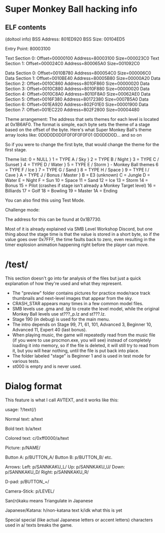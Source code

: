 # Super Monkey Ball hacking info

## ELF contents

(doltool info)
BSS Address:      801ED920
BSS Size:         00104ED5

Entry Point:      80003100

Text Section  0:  Offset=00000100  Address=80003100  Size=000023C0
Text Section  1:  Offset=000024C0  Address=800065A0  Size=001092C0

Data Section  0:  Offset=0010B780  Address=800054C0  Size=000006C0
Data Section  1:  Offset=0010BE40  Address=80005B80  Size=00000A20
Data Section  2:  Offset=0010C860  Address=8010F860  Size=00000020
Data Section  3:  Offset=0010C880  Address=8010F880  Size=00000020
Data Section  4:  Offset=0010C8A0  Address=8010F8A0  Size=00062AE0
Data Section  5:  Offset=0016F380  Address=80172380  Size=0007B5A0
Data Section  6:  Offset=001EA920  Address=802F01E0  Size=00001900
Data Section  7:  Offset=001EC220  Address=802F2800  Size=00004480

Theme arrangement:
The address that sets themes for each level is located at 0x1B6AF0.
The format is simple, each byte sets the theme of a stage based
on the offset of the byte. Here's what Super Monkey Ball's theme
array looks like:
0D0D0D0D0F0F0F0F0F01
0D0D0D0D... and so on

So if you were to change the first byte,
that would change the theme for the first stage.

Theme list:
0 = NULL                    }
1 = TYPE A / Sky             }
2 = TYPE B / Night           }
3 = TYPE C / Sunset          }
4 = TYPE D / Water           }
5 = TYPE E / Storm           } - Monkey Ball themes
6 = TYPE F / Ice             }
7 = TYPE G / Sand            }
8 = TYPE H / Space           }
9 = TYPE I / Cave            }
A = TYPE J / Bonus / Master  }
B = E3 (unknown)
C = Jungle
D = Water
E = Night
F = Sun
10 = Space
11 = Sand
12 = Ice
13 = Storm
14 = Bonus
15 = Pilot (crashes if stage isn't already a Monkey Target level)
16 = Billiards
17 = Golf
18 = Bowling
19 = Master
1A = Ending

You can also find this using Test Mode.

Challenge mode:

The address for this can be found at 0x1B7730.

Most of it is already explained via SMB Level Workshop Discord,
but one thing about the stage time is that the value is stored in
a short byte, so if the value goes over 0x7FFF, the time faults
back to zero, even resulting in the timer explosion animation
happening right before the player can move.

# /test/

This section doesn't go into far analysis
of the files but just a quick explanation of how
they're used and what they represent.

- The "preview" folder contains pictures for practice mode/race
track thumbnails and next-level images that appear from the sky.
- CRASH_STAR appears many times in a few common model files.
- SMB levels use .gma and .tpl to create the level model, while
the original Monkey Ball levels use st???_p.lz and st???.lz.
- Stage 190 (in debug) is used for the main menu.
- The intro depends on Stage 99, 71, 61, 101, Advanced 3, Beginner 10,
Advanced 11, Expert 40 (last bonus).
- When playing music, the game will repeatedly read from the music file
(if you were to use procmon.exe, you will see) instead of completely
loading it into memory, so if the file is deleted, it will still try
to read from it, but you will hear nothing, until the file is put back
into place.
- The folder labeled "stage" is Beginner 1 and is used in
test mode for various tests.
- st000 is empty and is never used.

# Dialog format

This feature is what I call AVTEXT, and it works like this:

usage:
?/text(/)

Normal text:
a/text

Bold text:
b/a/text

Colored text:
c/0xff0000/a/text

Picture:
p/NAME/

Button A: p/BUTTON_A/
Button B: p/BUTTON_B/
etc.

Arrows:
Left: p/SANNKAKU_L/
Up: p/SANNKAKU_U/
Down: p/SANNKAKU_D/
Right: p/SANNKAKU_R/

D-pad: p/BUTTON_+/

Camera-Stick: p/LEVEL/

San(n)kaku means Triangulate in Japanese

Japanese/Katana:
h/non-katana text
k/idk what this is yet

Special special (like actual Japanese letters or accent letters)
characters used in a/ texts breaks the game.

